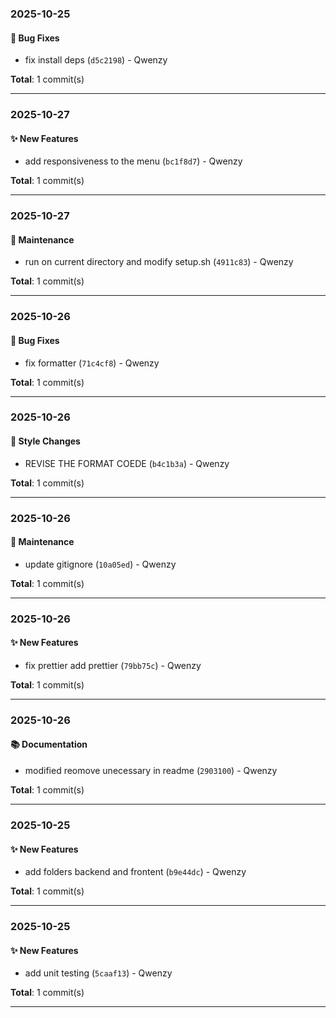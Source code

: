 ### 2025-10-25

#### 🐛 Bug Fixes

- fix install deps (`d5c2198`) - Qwenzy

**Total**: 1 commit(s)

---

### 2025-10-27

#### ✨ New Features

- add responsiveness to the menu (`bc1f8d7`) - Qwenzy

**Total**: 1 commit(s)

---


### 2025-10-27

#### 🔧 Maintenance

- run on current directory and modify setup.sh (`4911c83`) - Qwenzy

**Total**: 1 commit(s)

---


### 2025-10-26

#### 🐛 Bug Fixes

- fix formatter (`71c4cf8`) - Qwenzy

**Total**: 1 commit(s)

---


### 2025-10-26

#### 💄 Style Changes

- REVISE THE  FORMAT COEDE (`b4c1b3a`) - Qwenzy

**Total**: 1 commit(s)

---


### 2025-10-26

#### 🔧 Maintenance

- update gitignore (`10a05ed`) - Qwenzy

**Total**: 1 commit(s)

---


### 2025-10-26

#### ✨ New Features

- fix prettier add prettier (`79bb75c`) - Qwenzy

**Total**: 1 commit(s)

---


### 2025-10-26

#### 📚 Documentation

- modified reomove unecessary in readme (`2903100`) - Qwenzy

**Total**: 1 commit(s)

---

### 2025-10-25

#### ✨ New Features

- add folders backend and frontent (`b9e44dc`) - Qwenzy

**Total**: 1 commit(s)

---

### 2025-10-25

#### ✨ New Features

- add unit testing (`5caaf13`) - Qwenzy

**Total**: 1 commit(s)

---
